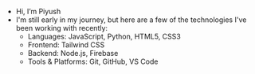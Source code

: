 - Hi, I’m Piyush
- I'm still early in my journey, but here are a few of the technologies I've been working with recently:
    - Languages: JavaScript, Python, HTML5, CSS3
    - Frontend: Tailwind CSS
    - Backend: Node.js, Firebase
    - Tools & Platforms: Git, GitHub, VS Code
